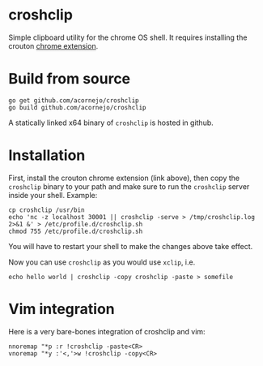 # croshclip

Simple clipboard utility for the chrome OS shell. It requires installing
the crouton [chrome extension](https://chrome.google.com/webstore/detail/crouton-integration/gcpneefbbnfalgjniomfjknbcgkbijom).

# Build from source

```
go get github.com/acornejo/croshclip
go build github.com/acornejo/croshclip
```

A statically linked x64 binary of `croshclip` is hosted in github.

# Installation

First, install the crouton chrome extension (link above), then copy the
`croshclip` binary to your path and make sure to run the `croshclip`
server inside your shell. Example:

```
cp croshclip /usr/bin
echo 'nc -z localhost 30001 || croshclip -serve > /tmp/croshclip.log 2>&1 &' > /etc/profile.d/croshclip.sh
chmod 755 /etc/profile.d/croshclip.sh
```

You will have to restart your shell to make the changes above take
effect.

Now you can use `croshclip` as you would use `xclip`, i.e.

`
echo hello world | croshclip -copy
croshclip -paste > somefile
`

# Vim integration

Here is a very bare-bones integration of croshclip and vim:


```
nnoremap "*p :r !croshclip -paste<CR>
vnoremap "*y :'<,'>w !croshclip -copy<CR>
```
